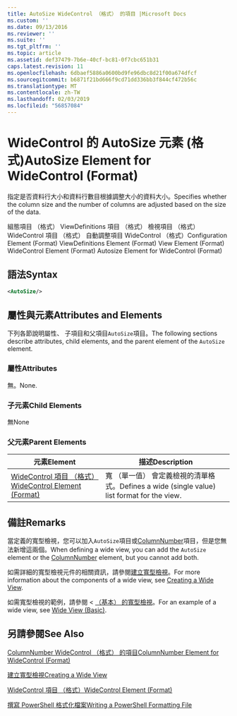 ```yaml
---
title: AutoSize WideControl （格式） 的項目 |Microsoft Docs
ms.custom: ''
ms.date: 09/13/2016
ms.reviewer: ''
ms.suite: ''
ms.tgt_pltfrm: ''
ms.topic: article
ms.assetid: def37479-7b6e-40cf-bc81-0f7cbc651b31
caps.latest.revision: 11
ms.openlocfilehash: 6dbaef5886a0600bd9fe96dbc8d21f00a674dfcf
ms.sourcegitcommit: b6871f21bd666f9cd71dd336bb3f844cf472b56c
ms.translationtype: MT
ms.contentlocale: zh-TW
ms.lasthandoff: 02/03/2019
ms.locfileid: "56857084"
---
```

# <a name="autosize-element-for-widecontrol-format"></a><span data-ttu-id="2de31-102">WideControl 的 AutoSize 元素 (格式)</span><span class="sxs-lookup"><span data-stu-id="2de31-102">AutoSize Element for WideControl (Format)</span></span>

<span data-ttu-id="2de31-103">指定是否資料行大小和資料行數目根據調整大小的資料大小。</span><span class="sxs-lookup"><span data-stu-id="2de31-103">Specifies whether the column size and the number of columns are adjusted based on the size of the data.</span></span>

<span data-ttu-id="2de31-104">組態項目 （格式） ViewDefinitions 項目 （格式） 檢視項目 （格式） WideControl 項目 （格式） 自動調整項目 WideControl （格式）</span><span class="sxs-lookup"><span data-stu-id="2de31-104">Configuration Element (Format) ViewDefinitions Element (Format) View Element (Format) WideControl Element (Format) Autosize Element for WideControl (Format)</span></span>

## <a name="syntax"></a><span data-ttu-id="2de31-105">語法</span><span class="sxs-lookup"><span data-stu-id="2de31-105">Syntax</span></span>

```xml
<AutoSize/>
```

## <a name="attributes-and-elements"></a><span data-ttu-id="2de31-106">屬性與元素</span><span class="sxs-lookup"><span data-stu-id="2de31-106">Attributes and Elements</span></span>

<span data-ttu-id="2de31-107">下列各節說明屬性、 子項目和父項目`AutoSize`項目。</span><span class="sxs-lookup"><span data-stu-id="2de31-107">The following sections describe attributes, child elements, and the parent element of the `AutoSize` element.</span></span>

### <a name="attributes"></a><span data-ttu-id="2de31-108">屬性</span><span class="sxs-lookup"><span data-stu-id="2de31-108">Attributes</span></span>

<span data-ttu-id="2de31-109">無。</span><span class="sxs-lookup"><span data-stu-id="2de31-109">None.</span></span>

### <a name="child-elements"></a><span data-ttu-id="2de31-110">子元素</span><span class="sxs-lookup"><span data-stu-id="2de31-110">Child Elements</span></span>

<span data-ttu-id="2de31-111">無</span><span class="sxs-lookup"><span data-stu-id="2de31-111">None</span></span>

### <a name="parent-elements"></a><span data-ttu-id="2de31-112">父元素</span><span class="sxs-lookup"><span data-stu-id="2de31-112">Parent Elements</span></span>

|<span data-ttu-id="2de31-113">元素</span><span class="sxs-lookup"><span data-stu-id="2de31-113">Element</span></span>|<span data-ttu-id="2de31-114">描述</span><span class="sxs-lookup"><span data-stu-id="2de31-114">Description</span></span>|
|-------------|-----------------|
|[<span data-ttu-id="2de31-115">WideControl 項目 （格式）</span><span class="sxs-lookup"><span data-stu-id="2de31-115">WideControl Element (Format)</span></span>](./widecontrol-element-format.md)|<span data-ttu-id="2de31-116">寬 （單一值） 會定義檢視的清單格式。</span><span class="sxs-lookup"><span data-stu-id="2de31-116">Defines a wide (single value) list format for the view.</span></span>|

## <a name="remarks"></a><span data-ttu-id="2de31-117">備註</span><span class="sxs-lookup"><span data-stu-id="2de31-117">Remarks</span></span>

<span data-ttu-id="2de31-118">當定義的寬型檢視，您可以加入`AutoSize`項目或[ColumnNumber](./columnnumber-element-for-widecontrol-format.md)項目，但是您無法新增這兩個。</span><span class="sxs-lookup"><span data-stu-id="2de31-118">When defining a wide view, you can add the `AutoSize` element or the [ColumnNumber](./columnnumber-element-for-widecontrol-format.md) element, but you cannot add both.</span></span>

<span data-ttu-id="2de31-119">如需詳細的寬型檢視元件的相關資訊，請參閱[建立寬型檢視](./creating-a-wide-view.md)。</span><span class="sxs-lookup"><span data-stu-id="2de31-119">For more information about the components of a wide view, see [Creating a Wide View](./creating-a-wide-view.md).</span></span>

<span data-ttu-id="2de31-120">如需寬型檢視的範例，請參閱 < [（基本） 的寬型檢視](./wide-view-basic.md)。</span><span class="sxs-lookup"><span data-stu-id="2de31-120">For an example of a wide view, see [Wide View (Basic)](./wide-view-basic.md).</span></span>

## <a name="see-also"></a><span data-ttu-id="2de31-121">另請參閱</span><span class="sxs-lookup"><span data-stu-id="2de31-121">See Also</span></span>

[<span data-ttu-id="2de31-122">ColumnNumber WideControl （格式） 的項目</span><span class="sxs-lookup"><span data-stu-id="2de31-122">ColumnNumber Element for WideControl (Format)</span></span>](./columnnumber-element-for-widecontrol-format.md)

[<span data-ttu-id="2de31-123">建立寬型檢視</span><span class="sxs-lookup"><span data-stu-id="2de31-123">Creating a Wide View</span></span>](./creating-a-wide-view.md)

[<span data-ttu-id="2de31-124">WideControl 項目 （格式）</span><span class="sxs-lookup"><span data-stu-id="2de31-124">WideControl Element (Format)</span></span>](./widecontrol-element-format.md)

[<span data-ttu-id="2de31-125">撰寫 PowerShell 格式化檔案</span><span class="sxs-lookup"><span data-stu-id="2de31-125">Writing a PowerShell Formatting File</span></span>](./writing-a-powershell-formatting-file.md)
